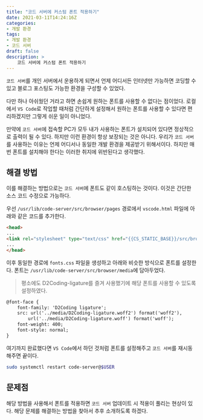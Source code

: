 ```yaml
---
title: "코드 서버에 커스텀 폰트 적용하기"
date: 2021-03-11T14:24:16Z
categories:
- 개발 환경
tags:
- 개발 환경
- 코드 서버
draft: false
description: >
    코드 서버에 커스텀 폰트 적용하기
---
```


`코드 서버`를 개인 서버에서 운용하게 되면서 언제 어디서든 인터넷만 가능하면 코딩할 수 있고 블로그 포스팅도 가능한 환경을 구성할 수 있었다.

다만 하나 아쉬웠던 거라고 하면 손쉽게 원하는 폰트를 사용할 수 없다는 점이었다. 로컬에서 `VS Code`로 작업할 때처럼 간단하게 설정해서 원하는 폰트를 사용할 수 있다면 편리하겠지만 그렇게 쉬운 일이 아니었다.

만약에 `코드 서버`에 접속할 PC가 모두 내가 사용하는 폰트가 설치되어 있다면 정상적으로 출력이 될 수 있다. 하지만 이런 환경이 항상 보장되는 것은 아니다. 우리가 `코드 서버`를 사용하는 이유는 언제 어디서나 동일한 개발 환경을 제공받기 위해서이다. 하지만 매번 폰트를 설치해야 한다는 이러한 취지에 위반된다고 생각했다.

해결 방법
---

이를 해결하는 방법으로는 `코드 서버`에 폰트도 같이 호스팅하는 것이다. 이것은 간단한 소스 코드 수정으로 가능하다.

우선 `/usr/lib/code-server/src/browser/pages` 경로에서 `vscode.html` 파일에 아래와 같은 코드를 추가한다.

```html
<head>
...
<link rel="stylesheet" type="text/css" href="{{CS_STATIC_BASE}}/src/browser/pages/fonts.css">
...
</head>
```

이후 동일한 경로에 `fonts.css` 파일을 생성하고 아래와 비슷한 방식으로 폰트를 설정한다. 폰트는 `/usr/lib/code-server/src/browser/media`에 담아두었다.

> 평소에도 D2Coding-ligature를 즐겨 사용했기에 해당 폰트를 사용할 수 있도록 설정하였다.

```html
@font-face {
    font-family: 'D2Coding ligature';
    src: url('../media/D2Coding-ligature.woff2') format('woff2'),
        url('../media/D2Coding-ligature.woff') format('woff');
    font-weight: 400;
    font-style: normal;
}
```

여기까지 완료했다면 `VS Code`에서 하던 것처럼 폰트를 설정해주고 `코드 서버`를 재시동해주면 끝이다.

```bash
sudo systemctl restart code-server@$USER
```

문제점
---

해당 방법을 사용해서 폰트를 적용하면 `코드 서버` 업데이트 시 적용이 풀리는 현상이 있다. 해당 문제를 해결하는 방법을 찾아서 추후 소개하도록 하겠다.